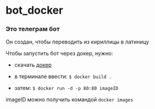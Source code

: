 # bot_docker
### Это телеграм бот
Он создан, чтобы переводить из кириллицы в латиницу

Чтобы запустить бот через докер, нужно:
- скачать [докер](https://docs.docker.com/desktop/install/mac-install/)
- в терминале ввести: `$ docker build .`

- затем: `$ docker run -d -p 80:80 imageID`

imageID можно получить командой `docker images`
